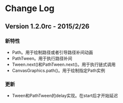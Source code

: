 # Change Log

## Version 1.2.0rc - 2015/2/26

### 新特性
* Path。用于绘制路径或者引导路径补间动画
* PathTween。用于执行路径补间
* Tween.next()和PathTween.next()。用于执行链式调用
* CanvasGraphics.path()。用于绘制指定Path实例

### 更新
* Tween和PathTween的delay实现。在start后才开始延迟